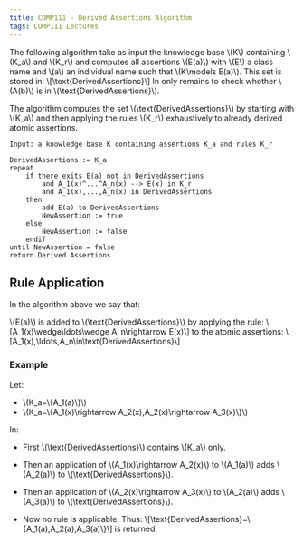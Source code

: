 ```yaml
---
title: COMP111 - Derived Assertions Algorithm
tags: COMP111 Lectures
---
```

The following algorithm take as input the knowledge base &#92;(K&#92;) containing &#92;(K_a&#92;) and &#92;(K_r&#92;) and computes all assertions &#92;(E(a)&#92;) with &#92;(E&#92;) a class name and &#92;(a&#92;) an individual name such that &#92;(K&#92;models E(a)&#92;). This set is stored in: &#92;[&#92;text{DerivedAssertions}&#92;] In only remains to check whether &#92;(A(b)&#92;) is in &#92;(&#92;text{DerivedAssertions}&#92;). 

The algorithm computes the set &#92;(&#92;text{DerivedAssertions}&#92;) by starting with &#92;(K_a&#92;) and then applying the rules &#92;(K_r&#92;) exhaustively to already derived atomic assertions.

```
Input: a knowledge base K containing assertions K_a and rules K_r
	
DerivedAssertions := K_a
repeat
	if there exits E(a) not in DerivedAssertions
		and A_1(x)^...^A_n(x) --> E(x) in K_r
		and A_1(x),...,A_n(x) in DerivedAssertions
	then 
		add E(a) to DerivedAssertions
		NewAssertion := true
	else 
		NewAssertion := false
	endif
until NewAssertion = false
return Derived Assertions
```

## Rule Application
In the algorithm above we say that:

&#92;(E(a)&#92;) is added to &#92;(&#92;text{DerivedAssertions}&#92;) by applying the rule:
&#92;[A_1(x)&#92;wedge&#92;ldots&#92;wedge A_n&#92;rightarrow E(x)&#92;]
to the atomic assertions:
&#92;[A_1(x),&#92;ldots,A_n&#92;in&#92;text{DerivedAssertions}&#92;]

### Example
Let:

* &#92;(K_a=&#92;{A_1(a)&#92;}&#92;)
* &#92;(K_a=&#92;{A_1(x)&#92;rightarrow A_2(x),A_2(x)&#92;rightarrow A_3(x)&#92;}&#92;)

In:

* First &#92;(&#92;text{DerivedAssertions}&#92;) contains &#92;(K_a&#92;) only.

* Then an application of &#92;(A_1(x)&#92;rightarrow A_2(x)&#92;) to &#92;(A_1(a)&#92;) adds &#92;(A_2(a)&#92;) to &#92;(&#92;text{DerivedAssertions}&#92;).

* Then an application of &#92;(A_2(x)&#92;rightarrow A_3(x)&#92;) to &#92;(A_2(a)&#92;) adds &#92;(A_3(a)&#92;) to &#92;(&#92;text{DerivedAssertions}&#92;).

* Now no rule is applicable. Thus:
&#92;[&#92;text{DerivedAssertions}=&#92;{A_1(a),A_2(a),A_3(a)&#92;}&#92;]
is returned.
